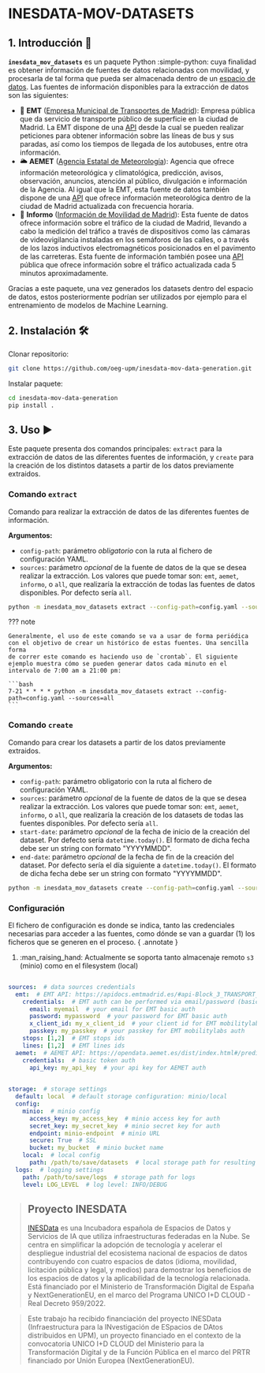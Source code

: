 # INESDATA-MOV-DATASETS

## 1. Introducción 📔

**`inesdata_mov_datasets`** es un paquete Python :simple-python: cuya finalidad es obtener información de fuentes de datos relacionadas con movilidad, y procesarla de tal forma que pueda ser almacenada dentro de un [espacio de datos](https://docs.internationaldataspaces.org/ids-knowledgebase/). Las fuentes de información disponibles para la extracción de datos son las siguientes:

- 🚌 **EMT** ([Empresa Municipal de Transportes de Madrid](https://www.emtmadrid.es/Home)): Empresa pública que da servicio de transporte público de superficie en la ciudad de Madrid.
La EMT dispone de una [API](https://apidocs.emtmadrid.es/) desde la cual se pueden realizar peticiones para obtener información sobre las líneas de bus y sus paradas, así como los tiempos de llegada de los autobuses, entre otra información.
- 🌥️ **AEMET** ([Agencia Estatal de Meteorología](https://www.aemet.es/es/portada)): Agencia que ofrece información meteorológica y climatológica, predicción, avisos, observación, anuncios, atención al público, divulgación e información de la Agencia.
Al igual que la EMT, esta fuente de datos también dispone de una [API](https://opendata.aemet.es/opendata/api/) que ofrece información meteorológica dentro de la ciudad de Madrid actualizada con frecuencia horaria.
- 🚦 **Informo** ([Información de Movilidad de Madrid](https://informo.madrid.es/#/realtime?panel=live)): Esta fuente de datos ofrece información sobre el tráfico de la ciudad de Madrid, llevando a cabo la medición del tráfico a través de dispositivos como las cámaras de videovigilancia instaladas en los semáforos de las calles, o a través de los lazos inductivos electromagnéticos posicionados en el pavimento de las carreteras.
Esta fuente de información también posee una [API](https://informo.madrid.es/informo/tmadrid/pm.xml) pública que ofrece información sobre el tráfico actualizada cada 5 minutos aproximadamente.

Gracias a este paquete, una vez generados los datasets dentro del espacio de datos, estos posteriormente podrían ser utilizados por ejemplo para el entrenamiento de modelos de Machine Learning.

## 2. Instalación 🛠️

Clonar repositorio:

```bash
git clone https://github.com/oeg-upm/inesdata-mov-data-generation.git
```

Instalar paquete:

```bash
cd inesdata-mov-data-generation
pip install .
```

## 3. Uso ▶️

Este paquete presenta dos comandos principales: `extract` para la extracción de datos de las diferentes fuentes de información, y `create` para la creación de los distintos datasets a partir de los datos previamente extraidos.

### Comando `extract`

Comando para realizar la extracción de datos de las diferentes fuentes de información.

**Argumentos:**

- `config-path`: parámetro _obligatorio_ con la ruta al fichero de configuración YAML.
- `sources`: parámetro _opcional_ de la fuente de datos de la que se desea realizar la extracción. Los valores que puede tomar son: `emt`, `aemet`, `informo`, o `all`, que realizaría la extracción de todas las fuentes de datos disponibles. Por defecto sería `all`.

```bash
python -m inesdata_mov_datasets extract --config-path=config.yaml --sources=all
```

??? note

    Generalmente, el uso de este comando se va a usar de forma periódica con el objetivo de crear un histórico de estas fuentes. Una sencilla forma
    de correr este comando es haciendo uso de `crontab`. El siguiente ejemplo muestra cómo se pueden generar datos cada minuto en el intervalo de 7:00 am a 21:00 pm:

    ```bash
    7-21 * * * * python -m inesdata_mov_datasets extract --config-path=config.yaml --sources=all
    ```

### Comando `create`

Comando para crear los datasets a partir de los datos previamente extraidos.

**Argumentos:**

- `config-path`: parámetro obligatorio con la ruta al fichero de configuración YAML.
- `sources`: parámetro _opcional_ de la fuente de datos de la que se desea realizar la extracción. Los valores que puede tomar son: `emt`, `aemet`, `informo`, o `all`, que realizaría la creación de los datasets de todas las fuentes disponibles. Por defecto sería `all`.
- `start-date`: parámetro _opcional_ de la fecha de inicio de la creación del dataset. Por defecto sería `datetime.today()`. El formato de dicha fecha debe ser un string con formato "YYYYMMDD".
- `end-date`: parámetro _opcional_ de la fecha de fin de la creación del dataset. Por defecto sería el día siguiente a `datetime.today()`. El formato de dicha fecha debe ser un string con formato "YYYYMMDD".


```bash
python -m inesdata_mov_datasets create --config-path=config.yaml --sources=all --start-date=20240311 --end-date=20240312
```

### Configuración

El fichero de configuración es donde se indica, tanto las credenciales necesarias para acceder a las fuentes, como dónde se van a guardar (1) los ficheros que se generen en el proceso. 
{ .annotate }

1.  :man_raising_hand: Actualmente se soporta tanto almacenaje remoto `s3` (minio) como en el filesystem (local)

``` yaml

sources:  # data sources credentials
  emt:  # EMT API: https://apidocs.emtmadrid.es/#api-Block_3_TRANSPORT_BUSEMTMAD
    credentials:  # EMT auth can be performed via email/password (basic) or via https://mobilitylabs.emtmadrid.es
      email: myemail  # your email for EMT basic auth
      password: mypassword  # your password for EMT basic auth
      x_client_id: my_x_client_id  # your client id for EMT mobilitylabs auth
      passkey: my_passkey  # your passkey for EMT mobilitylabs auth
    stops: [1,2]  # EMT stops ids
    lines: [1,2]  # EMT lines ids
  aemet:  # AEMET API: https://opendata.aemet.es/dist/index.html#/predicciones-especificas/Predicci%C3%B3n%20por%20municipios%20horaria.%20Tiempo%20actual.
    credentials:  # basic token auth
      api_key: my_api_key  # your api key for AEMET auth
  

storage:  # storage settings
  default: local  # default storage configuration: minio/local
  config: 
    minio:  # minio config
      access_key: my_access_key  # minio access key for auth
      secret_key: my_secret_key  # minio secret key for auth
      endpoint: minio-endpoint  # minio URL
      secure: True  # SSL
      bucket: my_bucket  # minio bucket name
    local:  # local config
      path: /path/to/save/datasets  # local storage path for resulting generated datasets
  logs:  # logging settings
    path: /path/to/save/logs  # storage path for logs
    level: LOG_LEVEL  # log level: INFO/DEBUG
```


> ## Proyecto INESDATA
>
> [INESData](https://inesdata-project.eu/) es una Incubadora española de Espacios de Datos y Servicios de IA que utiliza infraestructuras federadas en la Nube. Se centra en simplificar la adopción de tecnología y acelerar el despliegue industrial del ecosistema nacional de espacios de datos contribuyendo con cuatro espacios de datos (idioma, movilidad, licitación pública y legal, y medios) para demostrar los beneficios de los espacios de datos y la aplicabilidad de la tecnología relacionada. Está financiado por el Ministerio de Transformación Digital de España y NextGenerationEU, en el marco del Programa UNICO I+D CLOUD - Real Decreto 959/2022.

>Este trabajo ha recibido financiación del proyecto INESData (Infraestructura para la INvestigación de ESpacios de DAtos distribuidos en UPM), un proyecto financiado en el contexto de la convocatoria UNICO I+D CLOUD del Ministerio para la Transformación Digital y de la Función Pública en el marco del PRTR financiado por Unión Europea (NextGenerationEU).
